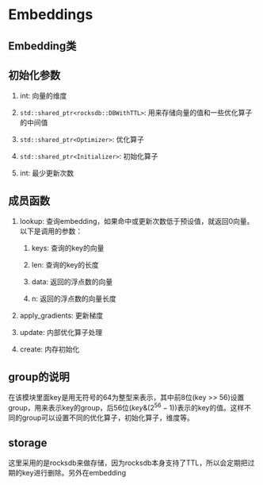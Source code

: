 # Embeddings

## Embedding类

## 初始化参数

1. int: 向量的维度

2. `std::shared_ptr<rocksdb::DBWithTTL>`: 用来存储向量的值和一些优化算子的中间值

3. `std::shared_ptr<Optimizer>`: 优化算子

4. `std::shared_ptr<Initializer>`: 初始化算子

5. int: 最少更新次数

## 成员函数

1. lookup: 查询embedding，如果命中或更新次数低于预设值，就返回0向量。以下是调用的参数：
   
   1. keys: 查询的key的向量
   
   2. len: 查询的key的长度
   
   3. data: 返回的浮点数的向量
   
   4. n: 返回的浮点数的向量长度

2. apply_gradients: 更新梯度

3. update: 内部优化算子处理

4. create: 内存初始化

## group的说明

在该模块里面key是用无符号的64为整型来表示，其中前8位(key >> 56)设置group，用来表示key的group，后56位($key \& (2^{56}-1)$)表示的key的值。这样不同的group可以设置不同的优化算子，初始化算子，维度等。

## storage

这里采用的是rocksdb来做存储，因为rocksdb本身支持了TTL，所以会定期把过期的key进行删除。另外在embedding